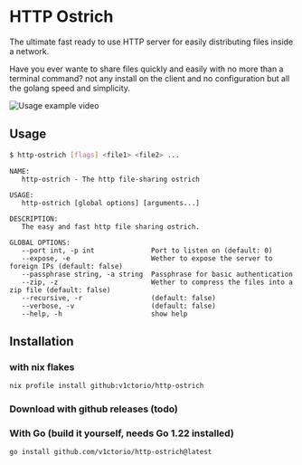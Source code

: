 # HTTP Ostrich

The ultimate fast ready to use HTTP server for easily distributing files inside a network.

Have you ever wante to share files quickly and easily with no more than a terminal command? not any install on the client and no configuration but all the golang speed and simplicity.

![Usage example video](https://vhs.charm.sh/vhs-3dMowiKbK1rMRP0Nokand3.gif)

## Usage

```bash
$ http-ostrich [flags] <file1> <file2> ...
```
```
NAME:
   http-ostrich - The http file-sharing ostrich

USAGE:
   http-ostrich [global options] [arguments...]

DESCRIPTION:
   The easy and fast http file sharing ostrich.

GLOBAL OPTIONS:
   --port int, -p int              Port to listen on (default: 0)
   --expose, -e                    Wether to expose the server to foreign IPs (default: false)
   --passphrase string, -a string  Passphrase for basic authentication
   --zip, -z                       Wether to compress the files into a zip file (default: false)
   --recursive, -r                 (default: false)
   --verbose, -v                   (default: false)
   --help, -h                      show help
```


## Installation


### with nix flakes 
```bash
nix profile install github:v1ctorio/http-ostrich
```

### Download with github releases (todo)


### With Go (build it yourself, needs Go 1.22 installed)
```bash
go install github.com/v1ctorio/http-ostrich@latest
```
